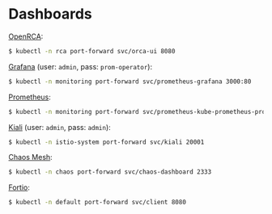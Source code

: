 # Dashboards

[OpenRCA](http://localhost:8080):

```bash
$ kubectl -n rca port-forward svc/orca-ui 8080
```

[Grafana](http://localhost:3000) (user: `admin`, pass: `prom-operator`):

```bash
$ kubectl -n monitoring port-forward svc/prometheus-grafana 3000:80
```

[Prometheus](http://localhost:9090):

```bash
$ kubectl -n monitoring port-forward svc/prometheus-kube-prometheus-prometheus 9090
```

[Kiali](http://localhost:20001) (user: `admin`, pass: `admin`):

```bash
$ kubectl -n istio-system port-forward svc/kiali 20001
```

[Chaos Mesh](http://localhost:2333):

```bash
$ kubectl -n chaos port-forward svc/chaos-dashboard 2333
```

[Fortio](http://localhost:8080/fortio):

```bash
$ kubectl -n default port-forward svc/client 8080
```
